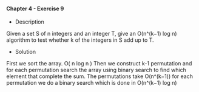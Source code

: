 #### Chapter 4 - Exercise 9
* Description

Given a set S of n integers and an integer T, give an O(n^(k−1) log n) algorithm
to test whether k of the integers in S add up to T.

* Solution

First we sort the array. O( n log n )
Then we construct k-1 permutation and for each permutation search the array using binary search to find 
which element that complete the sum. The permutations take O(n^(k−1)) for each permutation we do a binary search which is done in O(n^(k−1) log n)